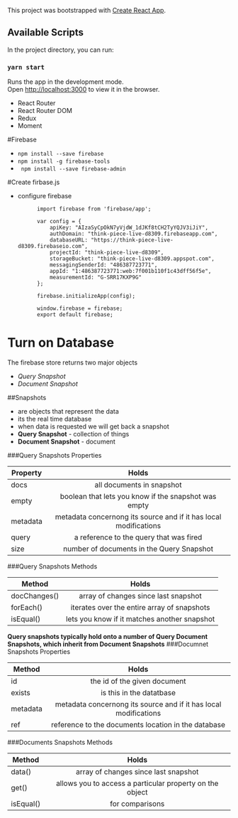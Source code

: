 This project was bootstrapped with [Create React App](https://github.com/facebook/create-react-app).

## Available Scripts

In the project directory, you can run:

### `yarn start`

Runs the app in the development mode.<br />
Open [http://localhost:3000](http://localhost:3000) to view it in the browser.

- React Router 
- React Router DOM
- Redux
- Moment


#Firebase
- `npm install --save firebase`
- `npm install -g firebase-tools`
- ` npm install --save firebase-admin`

#Create firbase.js
- configure firebase

            import firebase from 'firebase/app';

            var config = {
                apiKey: "AIzaSyCpOkN7yVjdW_1dJKf8tCH2TyYQJV3iJiY",
                authDomain: "think-piece-live-d8309.firebaseapp.com",
                databaseURL: "https://think-piece-live-d8309.firebaseio.com",
                projectId: "think-piece-live-d8309",
                storageBucket: "think-piece-live-d8309.appspot.com",
                messagingSenderId: "486387723771",
                appId: "1:486387723771:web:7f001b110f1c43dff56f5e",
                measurementId: "G-SRR17KXP9G"
            };

            firebase.initializeApp(config);

            window.firebase = firebase;
            export default firebase;


# Turn on Database
The firebase store returns two major objects
- *Query Snapshot*
- *Document Snapshot*

##Snapshots
- are objects that represent the data
- its the real time database 
- when data is requested we will get back a snapshot
- **Query Snapshot** - collection of things
- **Document Snapshot** - document 

###Query Snapshots Properties

| Property        | Holds         
| ------------- |:-------------:|
| docs     | all documents in snapshot |
| empty     | boolean that lets you know if the snapshot was empty      |
| metadata| metadata concernong its source and if it has local modifications      |
|query| a reference to the query that was fired|
|size| number of documents in the Query Snapshot

###Query Snapshots Methods

| Method        | Holds         
| ------------- |:-------------:|
| docChanges()     | array of changes since last snapshot |
| forEach()    | iterates over the entire array of snapshots      |
| isEqual()| lets you know if it matches another snapshot      |

**Query snapshots typically hold onto a number of Query Document Snapshots, which inherit from Document Snapshots**
###Documnet Snapshots Properties

| Method        | Holds         
| ------------- |:-------------:|
| id     | the id of the given document |
| exists   | is this in the datatbase      |
| metadata| metadata concernong its source and if it has local modifications      |
|ref | reference to the documents location in the database


###Documents Snapshots Methods

| Method        | Holds         
| ------------- |:-------------:|
| data()     | array of changes since last snapshot|
| get()    | allows you to access a particular property on the object|
| isEqual()| for comparisons|